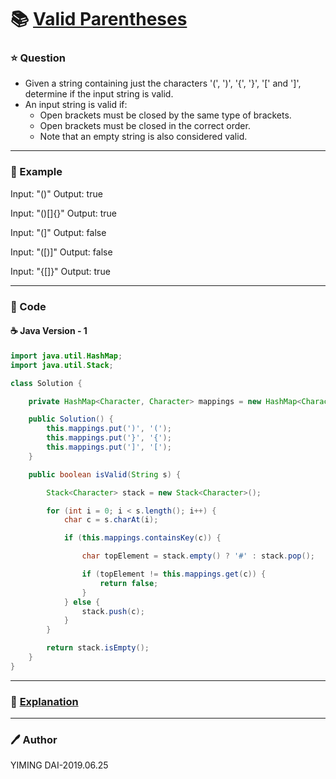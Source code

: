 # :books: [Valid Parentheses](https://leetcode.com/problems/valid-parentheses/)

### :star: Question

- Given a string containing just the characters '(', ')', '{', '}', '[' and ']', determine if the input string is valid.
- An input string is valid if:
    - Open brackets must be closed by the same type of brackets.
    - Open brackets must be closed in the correct order.
    - Note that an empty string is also considered valid.

---

### :car: Example

Input: "()"
Output: true

Input: "()[]{}"
Output: true

Input: "(]"
Output: false

Input: "([)]"
Output: false

Input: "{[]}"
Output: true

---

### :hammer: Code

#### :coffee: Java Version - 1

```java
import java.util.HashMap;
import java.util.Stack;

class Solution {

    private HashMap<Character, Character> mappings = new HashMap<Character, Character>();

    public Solution() {
        this.mappings.put(')', '(');
        this.mappings.put('}', '{');
        this.mappings.put(']', '[');
    }

    public boolean isValid(String s) {

        Stack<Character> stack = new Stack<Character>();

        for (int i = 0; i < s.length(); i++) {
            char c = s.charAt(i);

            if (this.mappings.containsKey(c)) {

                char topElement = stack.empty() ? '#' : stack.pop();

                if (topElement != this.mappings.get(c)) {
                    return false;
                }
            } else {
                stack.push(c);
            }
        }

        return stack.isEmpty();
    }
}
```

---

### :pencil: [Explanation](https://leetcode.com/problems/valid-parentheses/solution/)

---

### :pen: Author

YIMING DAI-2019.06.25
